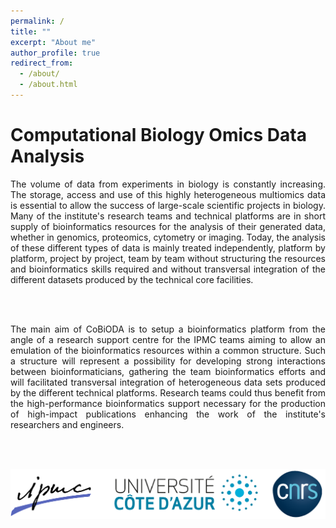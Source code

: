 ```yaml
---
permalink: /
title: ""
excerpt: "About me"
author_profile: true
redirect_from:
  - /about/
  - /about.html
---
```


Computational Biology Omics Data Analysis
======

<div style="text-align: justify">
The volume of data from experiments in biology is constantly increasing. The storage, access and use of this highly heterogeneous multiomics data is essential to allow the success of large-scale scientific projects in biology. Many of the institute's research teams and technical platforms are in short supply of bioinformatics resources for the analysis of their generated data, whether in genomics, proteomics, cytometry or imaging. Today, the analysis of these different types of data is mainly treated independently, platform by platform, project by project, team by team without structuring the resources and bioinformatics skills required and without transversal integration of the different datasets produced by the technical core facilities.

<br><br>

The main aim of CoBiODA is to setup a bioinformatics platform from the angle of a research support centre for the IPMC teams aiming to allow an emulation of the bioinformatics resources within a common structure. Such a structure will represent a possibility for developing strong interactions between bioinformaticians, gathering the team bioinformatics efforts and will facilitated transversal integration of heterogeneous data sets produced by the different technical platforms. Research teams could thus benefit from the high-performance bioinformatics support necessary for the production of high-impact publications enhancing the work of the institute's researchers and engineers.
</div>

<br><br>

![logos](/images/logos_ban.png "banniere")
